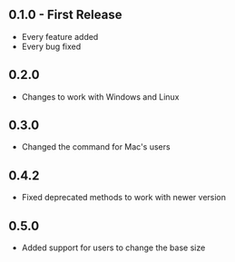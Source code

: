 ## 0.1.0 - First Release
* Every feature added
* Every bug fixed

## 0.2.0
* Changes to work with Windows and Linux

## 0.3.0
* Changed the command for Mac's users

## 0.4.2
* Fixed deprecated methods to work with newer version

## 0.5.0
* Added support for users to change the base size
